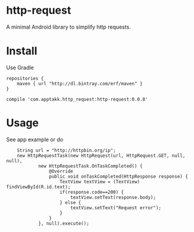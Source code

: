# http-request
A minimal Android library to simplify http requests.

# Install
Use Gradle
```
repositories {
    maven { url "http://dl.bintray.com/erf/maven" }
}

compile 'com.apptakk.http_request:http-request:0.0.8'
```

# Usage
See app example or do
```
    String url = "http://httpbin.org/ip";
    new HttpRequestTask(new HttpRequest(url, HttpRequest.GET, null, null),
            new HttpRequestTask.OnTaskCompleted() {
                @Override
                public void onTaskCompleted(HttpResponse response) {
                    TextView textView = (TextView) findViewById(R.id.text);
                    if(response.code==200) {
                        textView.setText(response.body);
                    } else {
                        textView.setText("Request error");
                    }
                }
            }, null).execute();
```

